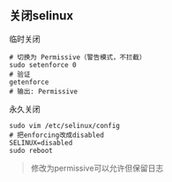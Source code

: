 ## 关闭selinux
临时关闭
```
# 切换为 Permissive（警告模式，不拦截）
sudo setenforce 0
# 验证
getenforce
# 输出: Permissive
```
永久关闭
```
sudo vim /etc/selinux/config
# 把enforcing改成disabled
SELINUX=disabled
sudo reboot
```
> 修改为permissive可以允许但保留日志